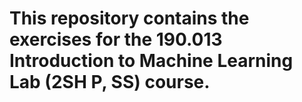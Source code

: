 # This repository contains the exercises for the 190.013 Introduction to Machine Learning Lab (2SH P, SS) course.
